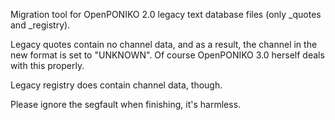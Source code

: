 Migration tool for OpenPONIKO 2.0 legacy text database files (only _quotes and _registry).

Legacy quotes contain no channel data, and as a result, the channel in the new format is set to "UNKNOWN".
Of course OpenPONIKO 3.0 herself deals with this properly.

Legacy registry does contain channel data, though.

Please ignore the segfault when finishing, it's harmless.
